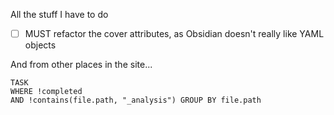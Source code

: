 All the stuff I have to do

* [ ] MUST refactor the cover attributes, as Obsidian doesn't really like YAML objects

And from other places in the site...
```dataview
TASK 
WHERE !completed 
AND !contains(file.path, "_analysis") GROUP BY file.path
```

